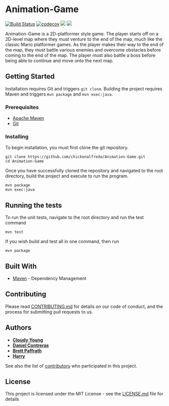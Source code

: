 # Animation-Game

[![Build Status](https://travis-ci.org/chickenalfredo/Animation-Game.svg?branch=develop)](https://travis-ci.org/chickenalfredo/Animation-Game) [![codecov](https://codecov.io/gh/chickenalfredo/Animation-Game/branch/develop/graph/badge.svg)](https://codecov.io/gh/chickenalfredo/Animation-Game) <a href="https://codeclimate.com/github/chickenalfredo/Animation-Game/maintainability"><img src="https://api.codeclimate.com/v1/badges/aad711836e705103f279/maintainability" /></a> <a href="https://codeclimate.com/github/chickenalfredo/Animation-Game/test_coverage"><img src="https://api.codeclimate.com/v1/badges/aad711836e705103f279/test_coverage" /></a>

Animation-Game is a 2D-platformer style game. The player starts off on a 2D-level map where they must venture to the end of the map, much like the classic Mario platformer games. As the player makes their way to the end of the map, they must battle various enemies and overcome obstacles before coming to the end of the map. The player must also battle a boss before being able to continue and move onto the next map. 

## Getting Started

Installation requires Git and triggers `git clone`. Building the project requires Maven and triggers `mvn package` and `mvn exec:java`.

### Prerequisites

- [Apache Maven](https://maven.apache.org/install.html) 
- [Git](https://git-scm.com/)

### Installing

To begin installation, you must first clone the git repository.

```
git clone https://github.com/chickenalfredo/Animation-Game.git
cd Animation-Game
```

Once you have successfully cloned the repository and navigated to the root directory, build the project and execute to run the program.

```
mvn package
mvn exec:java
```

## Running the tests

To run the unit tests, navigate to the root directory and run the test command

```
mvn test
```

If you wish build and test all in one command, then run

```
mvn package
```

## Built With

* [Maven](https://maven.apache.org/) - Dependency Management

## Contributing

Please read [CONTRIBUTING.md](https://github.com/chickenalfredo/Animation-Game/blob/master/CONTRIBUTING.md) for details on our code of conduct, and the process for submitting pull requests to us.

## Authors

* [**Cloudy Young**](https://github.com/CloudyYoung)
* [**Daniel Contreras**](https://github.com/DanielContreras)
* [**Brett Paffrath**](https://github.com/BrettPaffrath)
* [**Harry**](https://github.com/HeDoLe)

See also the list of [contributors](https://github.com/your/project/contributors) who participated in this project.

## License

This project is licensed under the MIT License - see the [LICENSE.md](https://github.com/chickenalfredo/Animation-Game/blob/master/LICENSE.md) file for details

